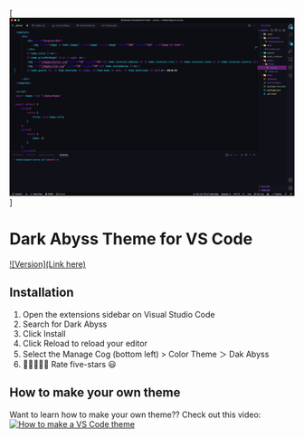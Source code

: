
[![Dark Abyss](https://raw.githubusercontent.com/supapow/Dark-Abyss/master/images/dark-abyss.jpg)]
# Dark Abyss Theme for VS Code
[![Version](Link here)](https://marketplace.visualstudio.com/items?itemName=supapow-dark-abyss)

## Installation
1. Open the extensions sidebar on Visual Studio Code
1. Search for Dark Abyss
1. Click Install
1. Click Reload to reload your editor
1. Select the Manage Cog (bottom left) > Color Theme ＞ Dak Abyss
1. 🌟🌟🌟🌟🌟 Rate five-stars 😃


## How to make your own theme
Want to learn how to make your own theme?? Check out this video:
[![How to make a VS Code theme](https://img.youtube.com/vi/QCqWzb-9Sy8/0.jpg)](https://www.youtube.com/watch?v=QCqWzb-9Sy8)

